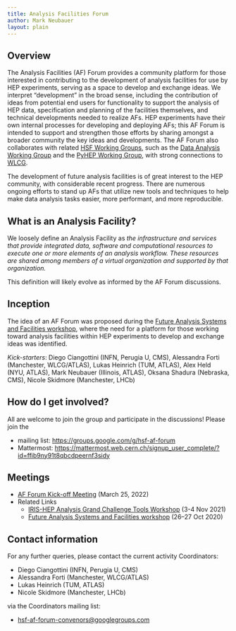 ```yaml
---
title: Analysis Facilities Forum
author: Mark Neubauer
layout: plain
---
```


## Overview

The Analysis Facilities (AF) Forum provides a community platform for those interested in contributing to the development of analysis facilities for use by HEP experiments, serving as a space to develop and exchange ideas. We interpret “development” in the broad sense, including the contribution of ideas from potential end users for functionality to support the analysis of HEP data, specification and planning of the facilities themselves, and technical developments needed to realize AFs. HEP experiments have their own internal processes for developing and deploying AFs; this AF Forum is intended to support and strengthen those efforts by sharing amongst a broader community the key ideas and developments. The AF Forum also collaborates with related [HSF Working Groups]({{site.baseurl}}/what_are_WGs.html), such as the [Data Analysis Working Group]({{site.baseurl}}/workinggroups/dataanalysis.html) and the [PyHEP Working Group]({{site.baseurl}}/workinggroups/pyhep.html), with strong connections to [WLCG](https://wlcg.web.cern.ch).

The development of future analysis facilities is of great interest to the HEP community, with considerable recent progress. There are numerous ongoing efforts to stand up AFs that utilize new tools and techniques to help make data analysis tasks easier, more performant, and more reproducible.

## What is an Analysis Facility?

We loosely define an Analysis Facility as _the infrastructure and services that provide integrated data, software and computational resources to execute one or more elements of an analysis workflow. These resources are shared among members of a virtual organization and supported by that organization._

This definition will likely evolve as informed by the AF Forum discussions.

## Inception

The idea of an AF Forum was proposed during the [Future Analysis Systems and Facilities workshop](https://indico.cern.ch/event/960587), where the need for a platform for those working toward analysis facilities within HEP experiments to develop and exchange ideas was identified. 

_Kick-starters_: Diego Ciangottini (INFN, Perugia U, CMS), Alessandra Forti (Manchester, WLCG/ATLAS), Lukas Heinrich (TUM, ATLAS), Alex Held (NYU, ATLAS), Mark Neubauer (Illinois, ATLAS), Oksana Shadura (Nebraska, CMS), Nicole Skidmore (Manchester, LHCb)

## How do I get involved?

All are welcome to join the group and participate in the discussions! Please join the

* mailing list: https://groups.google.com/g/hsf-af-forum
* Mattermost: https://mattermost.web.cern.ch/signup_user_complete/?id=ffib9ny91t8qbcdpeernf3sidy

## Meetings

* [AF Forum Kick-off Meeting](https://indico.cern.ch/event/1132360/) (March 25, 2022)
* Related Links
  * [IRIS-HEP Analysis Grand Challenge Tools Workshop](https://indico.cern.ch/event/1076231) (3-4 Nov 2021)
  * [Future Analysis Systems and Facilities workshop](https://indico.cern.ch/event/960587) (26–27 Oct 2020)

## Contact information

For any further queries, please contact the current activity Coordinators:

* Diego Ciangottini (INFN, Perugia U, CMS)
* Alessandra Forti (Manchester, WLCG/ATLAS)
* Lukas Heinrich (TUM, ATLAS)
* Nicole Skidmore (Manchester, LHCb)

via the Coordinators mailing list:

* <hsf-af-forum-convenors@googlegroups.com>
